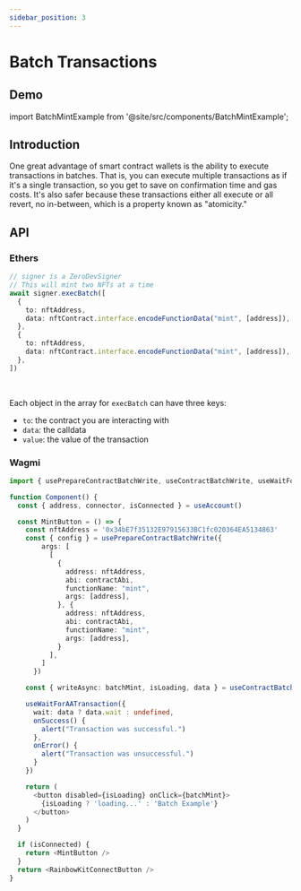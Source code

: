 ```yaml
---
sidebar_position: 3
---
```


# Batch Transactions

## Demo

import BatchMintExample from '@site/src/components/BatchMintExample';

<BatchMintExample />

## Introduction

One great advantage of smart contract wallets is the ability to execute transactions in batches.  That is, you can execute multiple transactions as if it's a single transaction, so you get to save on confirmation time and gas costs.  It's also safer because these transactions either all execute or all revert, no in-between, which is a property known as "atomicity."

## API

### Ethers

```typescript
// signer is a ZeroDevSigner
// This will mint two NFTs at a time
await signer.execBatch([
  {
    to: nftAddress,
    data: nftContract.interface.encodeFunctionData("mint", [address]),
  },
  {
    to: nftAddress,
    data: nftContract.interface.encodeFunctionData("mint", [address]),
  },
])
```

<br />

Each object in the array for `execBatch` can have three keys:

- `to`: the contract you are interacting with
- `data`: the calldata
- `value`: the value of the transaction

### Wagmi

```typescript
import { usePrepareContractBatchWrite, useContractBatchWrite, useWaitForAATransaction  } from "@zerodevapp/wagmi";
```

```typescript live folded zerodev
function Component() {
  const { address, connector, isConnected } = useAccount()

  const MintButton = () => {
    const nftAddress = '0x34bE7f35132E97915633BC1fc020364EA5134863'
    const { config } = usePrepareContractBatchWrite({
        args: [
          [
            {
              address: nftAddress,
              abi: contractAbi,
              functionName: "mint",
              args: [address],
            }, {
              address: nftAddress,
              abi: contractAbi,
              functionName: "mint",
              args: [address],
            }
          ],
        ]
      })

    const { writeAsync: batchMint, isLoading, data } = useContractBatchWrite(config) 

    useWaitForAATransaction({
      wait: data ? data.wait : undefined,
      onSuccess() {
        alert("Transaction was successful.")
      },
      onError() {
        alert("Transaction was unsuccessful.")
      }
    })

    return (
      <button disabled={isLoading} onClick={batchMint}>
        {isLoading ? 'loading...' : 'Batch Example'}
      </button>
    )
  }

  if (isConnected) {
    return <MintButton />
  }
  return <RainbowKitConnectButton />
}
```